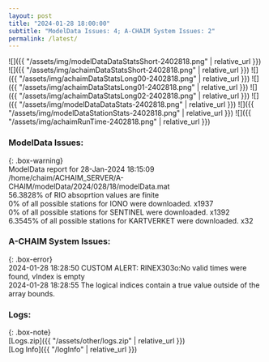 ```yaml
---
layout: post
title: "2024-01-28 18:00:00"
subtitle: "ModelData Issues: 4; A-CHAIM System Issues: 2"
permalink: /latest/
---
```


![]({{ "/assets/img/modelDataDataStatsShort-2402818.png" | relative_url }})
![]({{ "/assets/img/achaimDataStatsShort-2402818.png" | relative_url }})
![]({{ "/assets/img/achaimDataStatsLong00-2402818.png" | relative_url }})
![]({{ "/assets/img/achaimDataStatsLong01-2402818.png" | relative_url }})
![]({{ "/assets/img/achaimDataStatsLong02-2402818.png" | relative_url }})
![]({{ "/assets/img/modelDataDataStats-2402818.png" | relative_url }})
![]({{ "/assets/img/modelDataStationStats-2402818.png" | relative_url }})
![]({{ "/assets/img/achaimRunTime-2402818.png" | relative_url }})


### ModelData Issues:  
  
{: .box-warning}  
 ModelData report for 28-Jan-2024 18:15:09   
 /home/chaim/ACHAIM_SERVER/A-CHAIM/modelData/2024/028/18/modelData.mat   
 56.3828% of RIO absoprtion values are finite   
 0% of all possible stations for IONO were downloaded. x1937   
 0% of all possible stations for SENTINEL were downloaded. x1392   
 6.3545% of all possible stations for KARTVERKET were downloaded. x32   
  
### A-CHAIM System Issues:  
  
{: .box-error}  
2024-01-28 18:28:50 CUSTOM ALERT: RINEX303o:No valid times were found, vIndex is empty  
2024-01-28 18:28:55 The logical indices contain a true value outside of the array bounds.  

### Logs:  
  
{: .box-note}  
[Logs.zip]({{ "/assets/other/logs.zip" | relative_url }})  
[Log Info]({{ "/logInfo" | relative_url }})  
